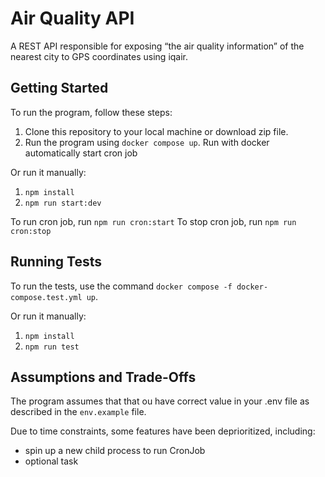 # Air Quality API
A REST API responsible for exposing “the air quality information” of the nearest city to GPS coordinates using iqair.

## Getting Started

To run the program, follow these steps:

1. Clone this repository to your local machine or download zip file.
1. Run the program using `docker compose up`.
Run with docker automatically start cron job

Or run it manually:
1. `npm install`
1. `npm run start:dev`

To run cron job, run `npm run cron:start`
To stop cron job, run `npm run cron:stop`


## Running Tests
To run the tests, use the command `docker compose -f docker-compose.test.yml up`.

Or run it manually:
1. `npm install`
1. `npm run test`


## Assumptions and Trade-Offs

The program assumes that that ou have correct value in your .env file as described in the `env.example` file.

Due to time constraints, some features have been deprioritized, including:

* spin up a new child process to run CronJob
* optional task
